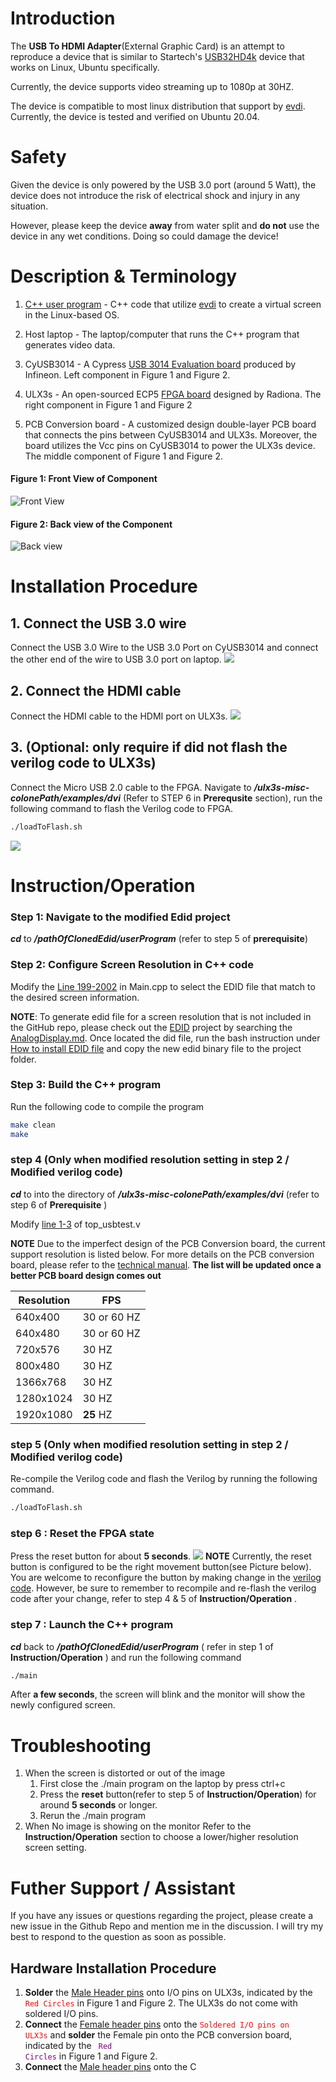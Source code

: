 # Introduction

The __USB To HDMI Adapter__(External Graphic Card) is an attempt to reproduce a device that is similar to Startech's [USB32HD4k](https://www.startech.com/en-us/display-video-adapters/usb32hd4k) device that works on Linux, Ubuntu specifically. 

Currently, the device supports video streaming up to 1080p at 30HZ. 

The device is compatible to most linux distribution that support by [evdi](https://github.com/DisplayLink/evdi). Currently, the device is tested and verified on Ubuntu 20.04.

# Safety
Given the device is only powered by the USB 3.0 port (around 5 Watt), the device does not introduce the risk of electrical shock and injury in any situation. 

However, please keep the device **away** from water split and  **do not** use the device in any wet conditions. Doing so could damage the device!


# Description & Terminology
1. [C++ user program](https://github.com/joeldushouyu/evdi/tree/userProgram/userProgram) - C++ code that utilize [evdi](https://github.com/DisplayLink/evdi) to create a virtual screen in the Linux-based OS.
2. Host laptop - The laptop/computer that runs the C++ program that generates video data.
3. CyUSB3014 - A Cypress [USB 3014 Evaluation board](https://www.infineon.com/cms/en/product/evaluation-boards/cyusb3kit-003/) produced by Infineon. Left component in Figure 1 and Figure 2.
4. ULX3s - An open-sourced ECP5 [FPGA board](https://radiona.org/ulx3s/) designed by Radiona. The right component in Figure 1 and Figure 2

5. PCB Conversion board - A customized design double-layer PCB board that connects the pins between CyUSB3014 and ULX3s. Moreover, the board utilizes the Vcc pins on CyUSB3014 to power the ULX3s device.  The middle component of Figure 1 and Figure 2.

#### Figure 1: Front View of Component
![Front View](./ImageForDocumentation/FrontViewOfComponent.jpg)
#### Figure 2: Back view of the Component
![Back view](./ImageForDocumentation/BackViewOfComponent.jpg)




# Installation Procedure
## 1. Connect the USB 3.0 wire
Connect the USB 3.0 Wire to the USB 3.0 Port on CyUSB3014 and connect the other end of the wire to USB 3.0 port on laptop. 
![](./ImageForDocumentation/ConnectTOUSBPort.jpg)
## 2. Connect the HDMI cable
Connect the HDMI cable to the HDMI port on ULX3s.
![](./ImageForDocumentation/ConnectToHDMIPort.jpg)
## 3. (**Optional**: only require if did not flash the verilog code to ULX3s)

Connect the Micro USB 2.0 cable to the FPGA. Navigate to ***/ulx3s-misc-colonePath/examples/dvi*** (Refer to STEP 6 in __Prerequsite__ section), run the following command to flash the Verilog code to FPGA.
```bash
./loadToFlash.sh
```
![](./ImageForDocumentation/ConnectToMicroUSB.jpg)


# Instruction/Operation

### Step 1: Navigate to the modified Edid project
___cd___ to ___/pathOfClonedEdid/userProgram___ (refer to step 5 of **prerequisite**) 
### Step 2: Configure Screen Resolution in C++ code
Modify the [Line 199-2002](https://github.com/joeldushouyu/evdi/blob/userProgram/userProgram/main.cpp#L199-L202) in Main.cpp to select the EDID file that match to the desired screen information.

**NOTE**: To generate edid file for a screen resolution that is not included in the GitHub repo, please check out the [EDID](https://github.com/linuxhw/EDID) project by searching the [AnalogDisplay.md](https://github.com/linuxhw/EDID/blob/master/AnalogDisplay.md). Once located the did file, run the bash instruction under [How to install EDID file](https://github.com/linuxhw/EDID) and copy the new edid binary file to the project folder.

### Step 3: Build the C++ program
Run the following code to compile the program
```sh
make clean
make
```
### step 4 (Only when modified resolution setting in step 2 / Modified verilog code)
***cd*** to into the directory of ***/ulx3s-misc-colonePath/examples/dvi***  (refer to step 6 of __Prerequisite__ )

Modify [line 1-3](https://github.com/joeldushouyu/ulx3s-misc/blob/doubleFIFOImplementation/examples/dvi/top/top_usbtest.v#L1-L3) of top_usbtest.v

**NOTE** Due to the imperfect design of the PCB Conversion board, the current support resolution is listed below. For more details on the PCB conversion board, please refer to the [technical manual](./TechnicalMaunaul.md). **The list will be updated once a better PCB board design comes out**

|Resolution| FPS|
|--|--|
|640x400|30 or 60 HZ|
|640x480|30 or 60 HZ|
|720x576|30 HZ|
|800x480|30 HZ|
|1366x768|30 HZ|
|1280x1024|30 HZ|
|1920x1080|**25** HZ|

### step 5  (Only when modified resolution setting in step 2 / Modified verilog code)
Re-compile the Verilog code and flash the Verilog by running the following command.
```bash
./loadToFlash.sh
```
### step 6 : Reset the FPGA state
Press the reset button for about __5 seconds__. 
![](./ImageForDocumentation/RESETButton.jpg)
**NOTE** Currently, the reset button is configured to be the right movement button(see Picture below). You are welcome to reconfigure the button by making change in the [verilog code](https://github.com/joeldushouyu/ulx3s-misc/blob/doubleFIFOImplementation/examples/dvi/top/top_usbtest.v#L88). However, be sure to remember to recompile and re-flash the verilog code after your change, refer to step 4 & 5 of **Instruction/Operation** .

### step 7 :  Launch the C++ program
___cd___ back to ___/pathOfClonedEdid/userProgram___ ( refer in step 1 of __Instruction/Operation__ ) and run the following command
```bash
./main
```

After __a few seconds__, the screen will blink and the monitor will show the newly configured screen.


# Troubleshooting
1. When the screen is distorted or out of the image
    1. First close the ./main program on the laptop by press ctrl+c
    2. Press the __reset__ button(refer to step 5 of __Instruction/Operation__) for around __5 seconds__ or longer. 
    3. Rerun the ./main program
2. When No image is showing on the monitor
    Refer to the __Instruction/Operation__ section to choose a lower/higher resolution screen setting. 


# Futher Support / Assistant
If you have any issues or questions regarding the project, please create a new issue in the Github Repo and mention me in the discussion.  I will try my best to respond to the question as soon as possible.

## Hardware Installation Procedure
1. **Solder** the [Male Header pins](https://www.amazon.com/dp/B09MYRVJ65/ref=sspa_dk_detail_0?pd_rd_i=B09MYRVJ65&pd_rd_w=lutMY&content-id=amzn1.sym.386c274b-4bfe-4421-9052-a1a56db557ab&pf_rd_p=386c274b-4bfe-4421-9052-a1a56db557ab&pf_rd_r=207ETTBWEP14CRV8V0CX&pd_rd_wg=HHOV7&pd_rd_r=2527f86b-39b5-4beb-b827-bb7b904f87ed&s=electronics&sp_csd=d2lkZ2V0TmFtZT1zcF9kZXRhaWxfdGhlbWF0aWM&th=1) onto I/O pins on ULX3s, indicated by the <code style="color:red"> Red Circles</code> in Figure 1 and Figure 2. The ULX3s do not come with soldered I/O pins.
2. **Connect** the [Female header pins](https://www.amazon.com/dp/B0BX865TRT?ref=ppx_yo2ov_dt_b_product_details&th=1) onto the  <code style="color:red">Soldered I/O pins on ULX3s</code> and **solder** the Female pin onto the PCB conversion board, indicated by the <code style="color:purple"> Red Circles</code> in Figure 1 and Figure 2.
3. **Connect** the [Male header pins](https://www.amazon.com/dp/B0BX865TRT?ref=ppx_yo2ov_dt_b_product_details&th=1) onto the C

    

 
